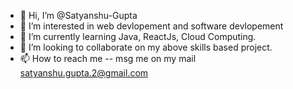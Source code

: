 - 👋 Hi, I’m @Satyanshu-Gupta
- 👀 I’m interested in web devlopement and software devlopement
- 🌱 I’m currently learning Java, ReactJs, Cloud Computing.
- 💞️ I’m looking to collaborate on my above skills based project.
- 📫 How to reach me -- msg me on my mail satyanshu.gupta.2@gmail.com

<!---
Satyanshu-Gupta/Satyanshu-Gupta is a ✨ special ✨ repository because its `README.md` (this file) appears on your GitHub profile.
You can click the Preview link to take a look at your changes.
--->
